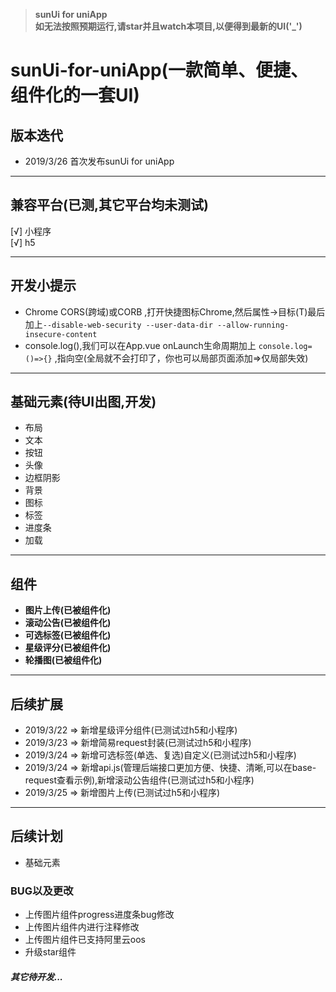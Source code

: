 >**sunUi for uniApp**  
>**如无法按照预期运行,请star并且watch本项目,以便得到最新的UI('_')**   

# sunUi-for-uniApp(一款简单、便捷、组件化的一套UI)

<p style="text-align:center;width:100%;">
	
</p>


## 版本迭代
- 2019/3/26 首次发布sunUi for uniApp
---------------------

## 兼容平台(已测,其它平台均未测试)
[√] 小程序  
[√] h5  

---------------------

## 开发小提示
- Chrome CORS(跨域)或CORB ,打开快捷图标Chrome,然后属性->目标(T)最后加上`--disable-web-security --user-data-dir --allow-running-insecure-content`  
- console.log(),我们可以在App.vue onLaunch生命周期加上 `console.log=()=>{}` ,指向空(全局就不会打印了，你也可以局部页面添加=>仅局部失效)

---------------------

## 基础元素(待UI出图,开发)
- 布局
- 文本
- 按钮
- 头像
- 边框阴影
- 背景
- 图标
- 标签
- 进度条
- 加载
---------------------

## 组件
- **图片上传(已被组件化)**
- **滚动公告(已被组件化)**
- **可选标签(已被组件化)**
- **星级评分(已被组件化)**
- **轮播图(已被组件化)**

---------------------


## 后续扩展
- 2019/3/22 => 新增星级评分组件(已测试过h5和小程序)  
- 2019/3/23 => 新增简易request封装(已测试过h5和小程序)  
- 2019/3/24 => 新增可选标签(单选、复选)自定义(已测试过h5和小程序)  
- 2019/3/24 => 新增api.js(管理后端接口更加方便、快捷、清晰,可以在base-request查看示例),新增滚动公告组件(已测试过h5和小程序)
- 2019/3/25 => 新增图片上传(已测试过h5和小程序)

----------------------

## 后续计划
- 基础元素


### BUG以及更改
- 上传图片组件progress进度条bug修改
- 上传图片组件内进行注释修改
- 上传图片组件已支持阿里云oos
- 升级star组件

##### *其它待开发...*
